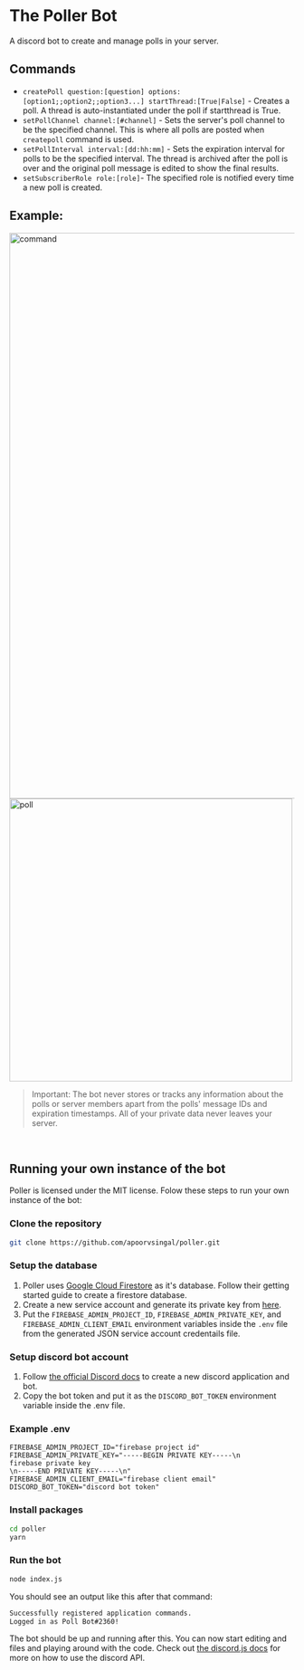 # The Poller Bot
A discord bot to create and manage polls in your server.

## Commands
- `createPoll question:[question] options:[option1;;option2;;option3...] startThread:[True|False]` - Creates a poll. A thread is auto-instantiated under the poll if startthread is True.
- `setPollChannel channel:[#channel]` - Sets the server's poll channel to be the specified channel. This is where all polls are posted when `createpoll` command is used.
- `setPollInterval interval:[dd:hh:mm]` - Sets the expiration interval for polls to be the specified interval. The thread is archived after the poll is over and the original poll message is edited to show the final results.
- `setSubscriberRole role:[role]`- The specified role is notified every time a new poll is created.

## Example:
<img src="https://media.discordapp.net/attachments/905707713634377778/905819031829889034/unknown.png" alt="command" style="width:1000px;"/>
<img src="https://media.discordapp.net/attachments/905707713634377778/905813185968361482/unknown.png" alt="poll" style="width:500px;"/>

> Important: The bot never stores or tracks any information about the polls or server members apart from the polls' message IDs and expiration timestamps. All of your private data never leaves your server.

<br/>

## Running your own instance of the bot
Poller is licensed under the MIT license. Folow these steps to run your own instance of the bot:

### Clone the repository
```bash
git clone https://github.com/apoorvsingal/poller.git
```

### Setup the database

1. Poller uses [Google Cloud Firestore](https://firebase.google.com/docs/firestore) as it's database. Follow their getting started guide to create a firestore database.
2. Create a new service account and generate its private key from [here](https://console.cloud.google.com/iam-admin/serviceaccounts).
3. Put the `FIREBASE_ADMIN_PROJECT_ID`, `FIREBASE_ADMIN_PRIVATE_KEY`, and `FIREBASE_ADMIN_CLIENT_EMAIL` environment variables inside the `.env` file from the generated JSON service account credentails file.

### Setup discord bot account

1. Follow [the official Discord docs](https://discord.com/developers/docs/intro) to create a new discord application and bot.
2. Copy the bot token and put it as the `DISCORD_BOT_TOKEN` environment variable inside the .env file.

### Example .env
```env
FIREBASE_ADMIN_PROJECT_ID="firebase project id"
FIREBASE_ADMIN_PRIVATE_KEY="-----BEGIN PRIVATE KEY-----\n
firebase private key
\n-----END PRIVATE KEY-----\n"
FIREBASE_ADMIN_CLIENT_EMAIL="firebase client email"
DISCORD_BOT_TOKEN="discord bot token"
```

### Install packages
```bash
cd poller
yarn
```

### Run the bot
```bash
node index.js
```

You should see an output like this after that command:
```bash
Successfully registered application commands.
Logged in as Poll Bot#2360!
```

The bot should be up and running after this. You can now start editing and files and playing around with the code. Check out [the discord.js docs](https://discordjs.guide/) for more on how to use the discord API.
